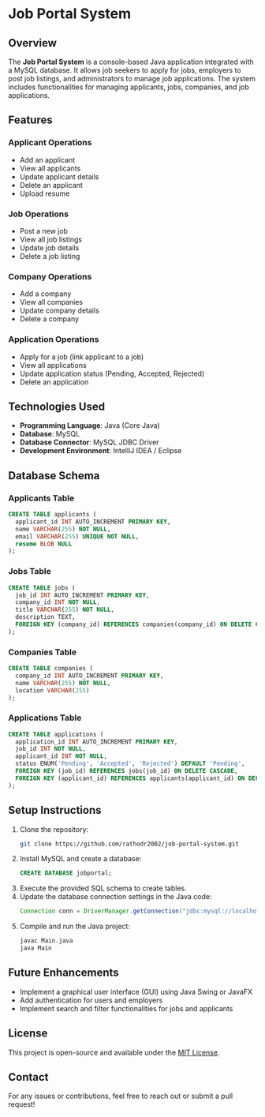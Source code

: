 # Job Portal System

## Overview
The **Job Portal System** is a console-based Java application integrated with a MySQL database. It allows job seekers to apply for jobs, employers to post job listings, and administrators to manage job applications. The system includes functionalities for managing applicants, jobs, companies, and job applications.

## Features
### Applicant Operations
- Add an applicant
- View all applicants
- Update applicant details
- Delete an applicant
- Upload resume

### Job Operations
- Post a new job
- View all job listings
- Update job details
- Delete a job listing

### Company Operations
- Add a company
- View all companies
- Update company details
- Delete a company

### Application Operations
- Apply for a job (link applicant to a job)
- View all applications
- Update application status (Pending, Accepted, Rejected)
- Delete an application

## Technologies Used
- **Programming Language**: Java (Core Java)
- **Database**: MySQL
- **Database Connector**: MySQL JDBC Driver
- **Development Environment**: IntelliJ IDEA / Eclipse

## Database Schema
### Applicants Table
```sql
CREATE TABLE applicants (
  applicant_id INT AUTO_INCREMENT PRIMARY KEY,
  name VARCHAR(255) NOT NULL,
  email VARCHAR(255) UNIQUE NOT NULL,
  resume BLOB NULL
);
```

### Jobs Table
```sql
CREATE TABLE jobs (
  job_id INT AUTO_INCREMENT PRIMARY KEY,
  company_id INT NOT NULL,
  title VARCHAR(255) NOT NULL,
  description TEXT,
  FOREIGN KEY (company_id) REFERENCES companies(company_id) ON DELETE CASCADE
);
```

### Companies Table
```sql
CREATE TABLE companies (
  company_id INT AUTO_INCREMENT PRIMARY KEY,
  name VARCHAR(255) NOT NULL,
  location VARCHAR(255)
);
```

### Applications Table
```sql
CREATE TABLE applications (
  application_id INT AUTO_INCREMENT PRIMARY KEY,
  job_id INT NOT NULL,
  applicant_id INT NOT NULL,
  status ENUM('Pending', 'Accepted', 'Rejected') DEFAULT 'Pending',
  FOREIGN KEY (job_id) REFERENCES jobs(job_id) ON DELETE CASCADE,
  FOREIGN KEY (applicant_id) REFERENCES applicants(applicant_id) ON DELETE CASCADE
);
```

## Setup Instructions
1. Clone the repository:
   ```sh
   git clone https://github.com/rathodr2002/job-portal-system.git
   ```
2. Install MySQL and create a database:
   ```sql
   CREATE DATABASE jobportal;
   ```
3. Execute the provided SQL schema to create tables.
4. Update the database connection settings in the Java code:
   ```java
   Connection conn = DriverManager.getConnection("jdbc:mysql://localhost:3306/jobportal", "root", "password");
   ```
5. Compile and run the Java project:
   ```sh
   javac Main.java
   java Main
   ```

## Future Enhancements
- Implement a graphical user interface (GUI) using Java Swing or JavaFX
- Add authentication for users and employers
- Implement search and filter functionalities for jobs and applicants

## License
This project is open-source and available under the [MIT License](LICENSE).

## Contact
For any issues or contributions, feel free to reach out or submit a pull request!

